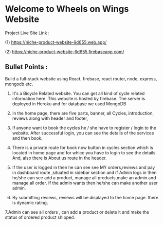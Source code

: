 # Welcome to Wheels on Wings Website 

Project Live Site Link :

 (1)  https://niche-product-website-6d655.web.app/ 

 (2)  https://niche-product-website-6d655.firebaseapp.com/

## Bullet Points :

Build a full-stack website using React, firebase, react router, node, express, mongodb etc.

1. It's a Bicycle Related website.  You can get all kind of cycle related information here.  This website is hosted by firebase. The server is deployed in Heroku and for database we used MongoDB

2. In the home page,  there are five parts,  banner,  all Cycles,  introduction, reviews  along with header and footer, 

3. If anyone want to book the cycles he / she have to register / login to the website.  After successful login,  you can see the details of the services and then book. 

4.  There is a private route for book now button in cycles section which is located in home page and for whice you have to login to see the details.  And,  also there is  About us route in the header. 

5.  If the user is logged in then he can see see MY orders,reviews and pay in dashboard route ,situated in sidebar section and if Admin logs in then he/she can see add a product, manage all products,make an admin and manage all order. If the admin wants then he/she can make another user admin.

6. By submitting reviews, reviews will be displayed to the home page. there is dynamic rating.

7.Admin can see all orders , can add a product or delete it and make the status of ordered product shipped.